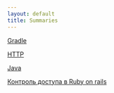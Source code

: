 ```yaml
---
layout: default
title: Summaries
---
```


[Gradle](/summaries/gradle)

[HTTP](/summaries/http)

[Java](/summaries/java)

[Контроль доступа в Ruby on rails](/summaries/ror_access_control)
